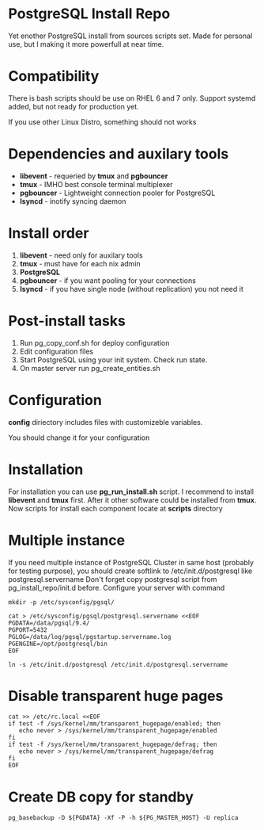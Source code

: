 # PostgreSQL Install Repo
Yet enother PostgreSQL install from sources scripts set.
Made for personal use, but I making it more powerfull at near time.

# Compatibility
There is bash scripts should be use on RHEL 6 and 7 only.
Support systemd added, but not ready for production yet.

If you use other Linux Distro, something should not works

# Dependencies and auxilary tools
* __libevent__ - requeried by __tmux__ and __pgbouncer__
* __tmux__ - IMHO best console terminal multiplexer
* __pgbouncer__ - Lightweight connection pooler for PostgreSQL
* __lsyncd__ - inotify syncing daemon

# Install order
1. __libevent__ - need only for auxilary tools
2. __tmux__ - must have for each nix admin
3. __PostgreSQL__
4. __pgbouncer__ - if you want pooling for your connections
5. __lsyncd__ - if you have single node (without replication) you not need it

# Post-install tasks
1. Run pg_copy_conf.sh for deploy configuration
2. Edit configuration files
3. Start PostgreSQL using your init system. Check run state.
4. On master server run pg_create_entities.sh

# Configuration
__config__ diriectory includes files with customizeble variables.

You should change it for your configuration 

# Installation
For installation you can use __pg_run_install.sh__ script.
I recommend to install __libevent__ and __tmux__ first.
After it other software could be installed from __tmux__.
Now scripts for install each component locate at __scripts__ directory

# Multiple instance
If you need multiple instance of PostgreSQL Cluster in same host (probably for testing purpose), you should create softlink to /etc/init.d/postgresql like postgresql.servername
Don't forget copy postgresql script from pg_install_repo/init.d before. Configure your server with command 
```
mkdir -p /etc/sysconfig/pgsql/

cat > /etc/sysconfig/pgsql/postgresql.servername <<EOF
PGDATA=/data/pgsql/9.4/
PGPORT=5432
PGLOG=/data/log/pgsql/pgstartup.servername.log
PGENGINE=/opt/postgresql/bin
EOF

ln -s /etc/init.d/postgresql /etc/init.d/postgresql.servername

```

# Disable transparent huge pages

```
cat >> /etc/rc.local <<EOF
if test -f /sys/kernel/mm/transparent_hugepage/enabled; then
   echo never > /sys/kernel/mm/transparent_hugepage/enabled
fi
if test -f /sys/kernel/mm/transparent_hugepage/defrag; then
   echo never > /sys/kernel/mm/transparent_hugepage/defrag
fi
EOF

```

# Create DB copy for standby
```
pg_basebackup -D ${PGDATA} -Xf -P -h ${PG_MASTER_HOST} -U replica
```

